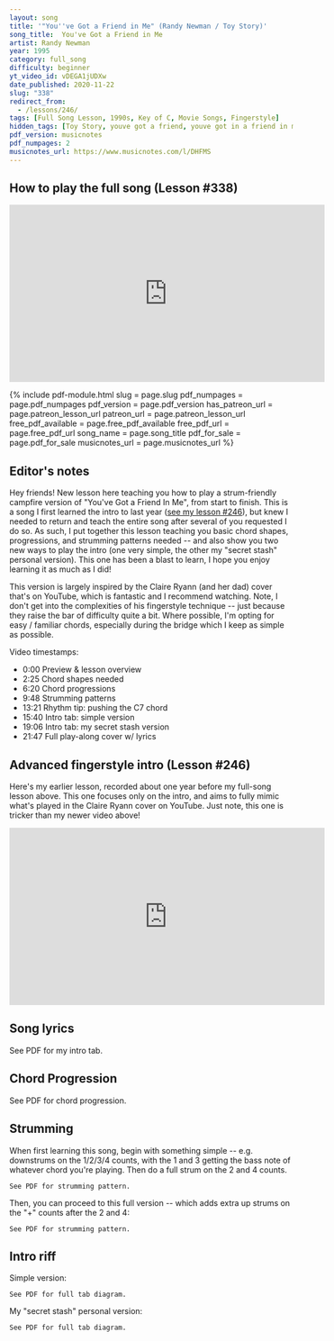 ```yaml
---
layout: song
title: '"You''ve Got a Friend in Me" (Randy Newman / Toy Story)'
song_title:  You've Got a Friend in Me
artist: Randy Newman
year: 1995
category: full_song
difficulty: beginner
yt_video_id: vDEGA1jUDXw
date_published: 2020-11-22
slug: "338"
redirect_from:
  - /lessons/246/
tags: [Full Song Lesson, 1990s, Key of C, Movie Songs, Fingerstyle]
hidden_tags: [Toy Story, youve got a friend, youve got in a friend in me]
pdf_version: musicnotes
pdf_numpages: 2
musicnotes_url: https://www.musicnotes.com/l/DHFMS
---
```




## How to play the full song (Lesson #338)

<iframe width="560" height="315" src="https://www.youtube.com/embed/vDEGA1jUDXw?showinfo=0" frameborder="0" allowfullscreen></iframe>

<!-- Coming soon! -->

{% include pdf-module.html slug = page.slug pdf_numpages = page.pdf_numpages pdf_version = page.pdf_version has_patreon_url = page.patreon_lesson_url patreon_url = page.patreon_lesson_url free_pdf_available = page.free_pdf_available free_pdf_url = page.free_pdf_url song_name = page.song_title pdf_for_sale = page.pdf_for_sale musicnotes_url = page.musicnotes_url %}

## Editor's notes

Hey friends! New lesson here teaching you how to play a strum-friendly campfire version of "You've Got a Friend In Me", from start to finish. This is a song I first learned the intro to last year ([see my lesson #246](https://playsongnotes.com/lessons/246/)), but knew I needed to return and teach the entire song after several of you requested I do so. As such, I put together this lesson teaching you basic chord shapes, progressions, and strumming patterns needed -- and also show you two new ways to play the intro (one very simple, the other my "secret stash" personal version). This one has been a blast to learn, I hope you enjoy learning it as much as I did!

This version is largely inspired by the Claire Ryann (and her dad) cover that's on YouTube, which is fantastic and I recommend watching. Note, I don't get into the complexities of his fingerstyle technique -- just because they raise the bar of difficulty quite a bit. Where possible, I'm opting for easy / familiar chords, especially during the bridge which I keep as simple as possible.

Video timestamps:

- 0:00 Preview & lesson overview
- 2:25 Chord shapes needed
- 6:20 Chord progressions
- 9:48 Strumming patterns
- 13:21 Rhythm tip: pushing the C7 chord
- 15:40 Intro tab: simple version
- 19:06 Intro tab: my secret stash version
- 21:47 Full play-along cover w/ lyrics

## Advanced fingerstyle intro (Lesson #246)

Here's my earlier lesson, recorded about one year before my full-song lesson above. This one focuses only on the intro, and aims to fully mimic what's played in the Claire Ryann cover on YouTube. Just note, this one is tricker than my newer video above!

<iframe width="560" height="315" src="https://www.youtube.com/embed/pCgwYSW99RI?showinfo=0" frameborder="0" allowfullscreen></iframe>

## Song lyrics

See PDF for my intro tab.

<!-- VERSE
    C            G+        C   C7    F               F         C     C7
    You've got a friend in me.......... You've got a friend in me....
    F           C           E         Am
    ...When the road looks.... rough ahead
               F         C               E         Am
    And you're miles and miles from your nice warm bed
    F             C                E       Am    
    ...You just remember what your old pal said
         Dm           G         C   C7        Dm           G         C
    Boy, you've got a friend in me..... Yeah, you've got a friend in me

    C            G+        C   C7    F               F         C     C7
    You've got a friend in me.......... You've got a friend in me....
    F                C         E               Am
    ...If you've got troubles.... I've got 'em too
    F              C         E             Am
    ...There isn't anything, I wouldn't do--- for you
    F             C              E         Am
    ...We stick together and can... see it through
           Dm           G             C  C7   Dm           G         C
    'Cause you've got a friend in me......... You've got a friend in me

BRIDGE
        F             F                B7                         B7
        ...Some other folks might be a... little bit smarter than I am
        C             G+       C      C7
        ...Bigger and stronger too... maybe
        B7             B7           B7       B7
        ...But none of them... will ever---- love you
            Em    A7       Dm     G
        The way I do, it's me and you, boy

ENDING
    C             G+       C   C7      F               F     C    C7
    ...And as the years go by..... our friendship will never die
    F               F            C    E   Am
    ...You're gonna see it's our des--ti--ny
    Dm           G         C   C7        Dm           G         C
    You've got a friend in me..... Yeah, you've got a friend in me -->

## Chord Progression

See PDF for chord progression.

<!-- Verse:

    "You've got a friend in me..."
    C       Gaug    C       C7      F               C       C7
    1 + 2 + 3 + 4 + 1 + 2 + 3 + 4 + 1 + 2 + 3 + 4 + 1 + 2 + 3 + 4 +    ...play 1 time

    "When the road looks tough ahead..."
    F       C       E       Am      
    1 + 2 + 3 + 4 + 1 + 2 + 3 + 4 +      ...play 3 times

    "You've got a friend in me..."
    Dm      G       C       C7      Dm      G       C
    1 + 2 + 3 + 4 + 1 + 2 + 3 + 4 + 1 + 2 + 3 + 4 + 1 //      ...start intro riff on final C

Bridge:

    "Some other folks might be a little bit smarter than I am..."
    F               B7              C       Gaug    C       C7
    1 + 2 + 3 + 4 + 1 + 2 + 3 + 4 + 1 + 2 + 3 + 4 + 1 + 2 + 3 + 4 +

    "But none of them will ever love you..."
    B7              B7              Em      A7      Dm      G
    1 + 2 + 3 + 4 + 1 + 2 + 3 + 4 + 1 + 2 + 3 + 4 + 1 + 2 + 3 + 4 + -->

<!-- ## Pushing the C7 chord

Non-pushed version (C7 on the 3-count):

    C       Gaug    C       C7      F               C       C7
    1 + 2 + 3 + 4 + 1 + 2 + 3 + 4 + 1 + 2 + 3 + 4 + 1 + 2 + 3 + 4 +
    D   D U D   D U D   D U D   D U D   D U D   D U D   D U D   D U
    >       >       >       >       >       >       >       >       

Pushed version (C7 on the "+" just before 3-count):

    C       Gaug    C     C7        F               C     C7
    1 + 2 + 3 + 4 + 1 + 2 + 3 + 4 + 1 + 2 + 3 + 4 + 1 + 2 + 3 + 4 +
    D   D U D   D U D   D U   U D U D   D U D   D U D   D U   U D U
    >       >       >     >         >       >       >     > -->

## Strumming

When first learning this song, begin with something simple -- e.g. downstrums on the 1/2/3/4 counts, with the 1 and 3 getting the bass note of whatever chord you're playing. Then do a full strum on the 2 and 4 counts.

    See PDF for strumming pattern.

<!-- 1 + 2 + 3 + 4 +       d = down strum, bass note only
d   D   d   D         D = down strum, all strings -->

Then, you can proceed to this full version -- which adds extra up strums on the "+" counts after the 2 and 4:

    See PDF for strumming pattern.

<!-- 1 + 2 + 3 + 4 +       d = down strum, bass note only
d   D U d   D U       D = down strum, all strings
                      U = up strum -->

## Intro riff

Simple version:

    See PDF for full tab diagram.

My "secret stash" personal version:

    See PDF for full tab diagram.
